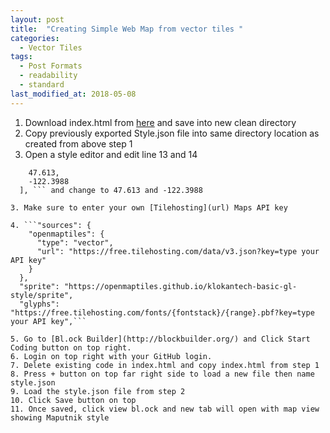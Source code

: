 ```yaml
---
layout: post
title:  "Creating Simple Web Map from vector tiles "
categories:
  - Vector Tiles
tags:
  - Post Formats
  - readability
  - standard
last_modified_at: 2018-05-08
---
```


1. Download index.html from [here](url) and save into new clean directory
2. Copy previously exported Style.json file into same directory location as created from above step 1
3. Open a style editor and edit line 13 and 14
``` "center": [
    47.613,
    -122.3988
  ], ``` and change to 47.613 and -122.3988

3. Make sure to enter your own [Tilehosting](url) Maps API key

4. ```"sources": {
    "openmaptiles": {
      "type": "vector",
      "url": "https://free.tilehosting.com/data/v3.json?key=type your API key"
    }
  },
  "sprite": "https://openmaptiles.github.io/klokantech-basic-gl-style/sprite",
  "glyphs": "https://free.tilehosting.com/fonts/{fontstack}/{range}.pbf?key=type your API key",```

5. Go to [Bl.ock Builder](http://blockbuilder.org/) and Click Start Coding button on top right.
6. Login on top right with your GitHub login.
7. Delete existing code in index.html and copy index.html from step 1
8. Press + button on top far right side to load a new file then name style.json
9. Load the style.json file from step 2
10. Click Save button on top
11. Once saved, click view bl.ock and new tab will open with map view showing Maputnik style
